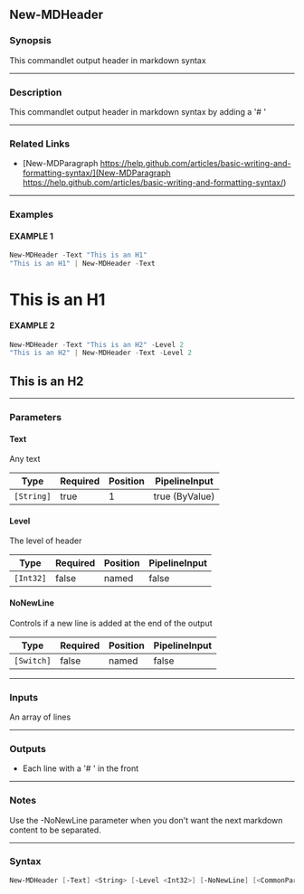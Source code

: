 New-MDHeader
------------




### Synopsis
This commandlet output header in markdown syntax



---


### Description

This commandlet output header in markdown syntax by adding a '# '



---


### Related Links
* [New-MDParagraph
https://help.github.com/articles/basic-writing-and-formatting-syntax/](New-MDParagraph
https://help.github.com/articles/basic-writing-and-formatting-syntax/)





---


### Examples
#### EXAMPLE 1
```PowerShell
New-MDHeader -Text "This is an H1"
"This is an H1" | New-MDHeader -Text
```
# This is an H1
#### EXAMPLE 2
```PowerShell
New-MDHeader -Text "This is an H2" -Level 2
"This is an H2" | New-MDHeader -Text -Level 2
```
## This is an H2


---


### Parameters
#### **Text**

Any text






|Type      |Required|Position|PipelineInput |
|----------|--------|--------|--------------|
|`[String]`|true    |1       |true (ByValue)|



#### **Level**

The level of header






|Type     |Required|Position|PipelineInput|
|---------|--------|--------|-------------|
|`[Int32]`|false   |named   |false        |



#### **NoNewLine**

Controls if a new line is added at the end of the output






|Type      |Required|Position|PipelineInput|
|----------|--------|--------|-------------|
|`[Switch]`|false   |named   |false        |





---


### Inputs
An array of lines



---


### Outputs
* Each line with a '# ' in the front






---


### Notes
Use the -NoNewLine parameter when you don't want the next markdown content to be separated.



---


### Syntax
```PowerShell
New-MDHeader [-Text] <String> [-Level <Int32>] [-NoNewLine] [<CommonParameters>]
```
